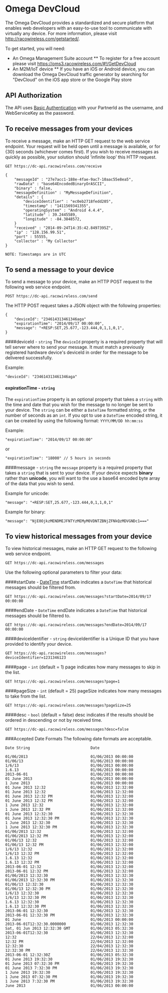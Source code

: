 Omega DevCloud
=============

The Omega DevCloud provides a standardized and secure platform that enables web developers with an easy-to-use tool to communicate with virtually any device.  For more information, please visit http://racowireless.com/getstarted/.

To get started, you will need:
* An Omega Management Suite account
** To register for a free account please visit https://oms3.racowireless.com/#!/GetDevCloud
* An M2M/IoT device
** If you have an iOS or Android device, you can download the Omega DevCloud traffic generator by searching for "DevCloud" on the iOS app store or the Google Play store

## API Authorization
The API uses [Basic Authentication](http://en.wikipedia.org/wiki/Basic_access_authentication) with your PartnerId as the username, and  WebServiceKey as the password.

## To receive messages from your devices
To receive a message, make an HTTP GET request to the web service endpoint.  Your request will be held open until a message is available, or for {30} seconds (whichever comes first).  If you wish to receive messages as quickly as possible, your solution should ‘infinite loop’ this HTTP request.

```
GET https://dc-api.racowireless.com/receive

{
	"messageId" : "27e7acc1-188e-4fae-9ac7-10aac55e8ea5",
	"rawData" : "base64EncodedBinaryOrASCII",
	"binary" : false,
	"messageDefinition" : "MyMessageDefinition",
	"details" : {
		"deviceIdentifier" : "ec0eb2718fedd205",
		"timestamp" : "1411569341355",
		"operatingSystem" : "Android 4.4.4",
		"latitude" : 39.2445589,
		"longitude" : -84.3848572,
	}
	"received" : "2014-09-24T14:35:42.8497395Z",
	"ip" : "128.156.99.51",
	"port" : 55555,
	"collector" : "My Collector"
}

NOTE: Timestamps are in UTC
```
## To send a message to your device
To send a message to your device, make an HTTP POST request to the following web service endpoint.
```
POST https://dc-api.racowireless.com/send
```
The HTTP POST request takes a JSON object with the following properties:

```
{
    "deviceId": "234614313461346aga"
    "expirationTime": "2014/09/17 00:00:00",
    "message": "+RESP:SET,25.677,-123.444,0,1,1,0,1",
}
```
####deviceId - `string`
The `deviceId` property is a required property that will tell server where to send your message.  It must match a previously registered hardware device's deviceId in order for the message to be delivered successfully.

Example:
```
"deviceId": "234614313461346aga"
```

#### expirationTime - `string`
The `expirationTime` property is an optional property that takes a `string` with the time and date that you wish for the message to no longer be sent to your device. The `string` can be either a `DateTime` formatted string, or the number of seconds as an `int`. If you opt to use a `DateTime` encoded string, it can be created by using the following format: <code>YYYY/MM/DD hh:mm:ss</code></p>
Example:

```
"expirationTime": "2014/09/17 00:00:00"
```
or
```
"expirationTime": "18000" // 5 hours in seconds
```

####message - `string`
the `message` property is a required property that takes a `string` that is sent to your device.  If your device expects **binary** rather than **unicode**, you will want to the use a base64 encoded byte array of the data that you wish to send.

Example for unicode:
```
"message": "+RESP:SET,25.677,-123.444,0,1,1,0,1"
```

Example for binary:
```
"message": "NjE0OjkzMENDMEJFNTYzMEMyM0VDNTZBNjZFNkQzMDVGNDc1==="
```

## To view historical messages from your device
To view historical messages, make an HTTP GET request to the following web service endpoint.
```
GET https://dc-api.racowireless.com/messages
```
Use the following optional parameters to filter your data:

####startDate - [DateTime](#accepted-date-formats)
startDate indicates a `DateTime` that historical messages should be filtered from.
```
GET https://dc-api.racowireless.com/messages?startDate=2014/09/17 00:00:00
```

####endDate - `DateTime`
endDate indicates a `DateTime` that historical messages should be filtered to.
```
GET https://dc-api.racowireless.com/messages?endDate=2014/09/17 00:00:00
```

####deviceIdentifier - `string`
deviceIdentifier is a Unique ID that you have provided to identify your device.
```
GET https://dc-api.racowireless.com/messages?deviceIdentifier=1231346123
```

####page - `int` (default = 1)
page indicates how many messages to skip in the list.
```
GET https://dc-api.racowireless.com/messages?page=1
```

####pageSize - `int` (default = 25)
pageSize indicates how many messages to take from the list.
```
GET https://dc-api.racowireless.com/messages?pageSize=25
```
####desc - `bool` (default = false)
desc indicates if the results should be ordered in descending or not by received time.
```
GET https://dc-api.racowireless.com/messages?desc=false
```
###Accepted Date Formats
The following date formats are acceptable.

```
Date String                           Date                
 
01/06/2013                            01/06/2013 00:00:00 
01/06/13                              01/06/2013 00:00:00 
1/6/13                                01/06/2013 00:00:00 
1.6.13                                01/06/2013 00:00:00 
2013-06-01                            01/06/2013 00:00:00 
01 June 2013                          01/06/2013 00:00:00 
1 June 2013                           01/06/2013 00:00:00 
01 June 2013 12:32                    01/06/2013 12:32:00 
01 June 2013 12:32                    01/06/2013 12:32:00 
01 June 2013 12:32 PM                 01/06/2013 12:32:00 
01 June 2013 12:32 PM                 01/06/2013 12:32:00 
1 June 2013 12:32                     01/06/2013 12:32:00 
1 June 2013 12:32 PM                  01/06/2013 12:32:00 
01 June 2013 12:32:30                 01/06/2013 12:32:30 
01 June 2013 12:32:30 PM              01/06/2013 12:32:30 
1 June 2013 12:32:30                  01/06/2013 12:32:30 
1 June 2013 12:32:30 PM               01/06/2013 12:32:30 
01/06/2013 12:32                      01/06/2013 12:32:00 
01/06/2013 12:32 PM                   01/06/2013 12:32:00 
01/06/13 12:32                        01/06/2013 12:32:00 
01/06/13 12:32 PM                     01/06/2013 12:32:00 
1/6/13 12:32                          01/06/2013 12:32:00 
1/6/13 12:32 PM                       01/06/2013 12:32:00 
1.6.13 12:32                          01/06/2013 12:32:00 
1.6.13 12:32 PM                       01/06/2013 12:32:00 
2013-06-01 12:32                      01/06/2013 12:32:00 
2013-06-01 12:32 PM                   01/06/2013 12:32:00 
01/06/2013 12:32:30                   01/06/2013 12:32:30 
01/06/2013 12:32:30 PM                01/06/2013 12:32:30 
01/06/13 12:32:30                     01/06/2013 12:32:30 
01/06/13 12:32:30 PM                  01/06/2013 12:32:30 
1/6/13 12:32:30                       01/06/2013 12:32:30 
1/6/13 12:32:30 PM                    01/06/2013 12:32:30 
1.6.13 12:32:30                       01/06/2013 12:32:30 
1.6.13 12:32:30 PM                    01/06/2013 12:32:30 
2013-06-01 12:32:30                   01/06/2013 12:32:30 
2013-06-01 12:32:30 PM                01/06/2013 12:32:30 
01 June                               01/06/2013 00:00:00 
2013-06-01T12:32:30.0000000           01/06/2013 12:32:30 
Sat, 01 Jun 2013 12:32:30 GMT         01/06/2013 05:32:30 
2013-06-01T12:32:30                   01/06/2013 12:32:30 
12:32                                 22/04/2013 12:32:00 
12:32 PM                              22/04/2013 12:32:00 
12:32:30                              22/04/2013 12:32:30 
12:32:30 PM                           22/04/2013 12:32:30 
2013-06-01 12:32:30Z                  01/06/2013 05:32:30 
01 June 2013 19:32:30                 01/06/2013 19:32:30 
01 June 2013 07:32:30 PM              01/06/2013 19:32:30 
01 June 2013 7:32:30 PM               01/06/2013 19:32:30 
1 June 2013 19:32:30                  01/06/2013 19:32:30 
1 June 2013 07:32:30 PM               01/06/2013 19:32:30 
1 June 2013 7:32:30 PM                01/06/2013 19:32:30 
June 2013                             01/06/2013 00:00:00 
```
